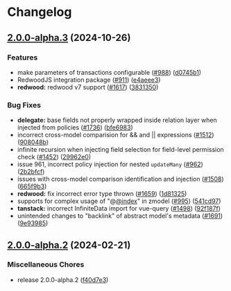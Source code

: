 # Changelog

## [2.0.0-alpha.3](https://github.com/Qodestackr/zenstack/compare/v2.0.0-alpha.2...v2.0.0-alpha.3) (2024-10-26)


### Features

* make parameters of transactions configurable ([#988](https://github.com/Qodestackr/zenstack/issues/988)) ([d0745b1](https://github.com/Qodestackr/zenstack/commit/d0745b149a5ce6abfef546de0b9243ddc4f6e765))
* RedwoodJS integration package ([#911](https://github.com/Qodestackr/zenstack/issues/911)) ([e4aeee3](https://github.com/Qodestackr/zenstack/commit/e4aeee32ae3a5ab1718fd1daa2f93043fb68a8d5))
* **redwood:** redwood v7 support ([#1617](https://github.com/Qodestackr/zenstack/issues/1617)) ([3831350](https://github.com/Qodestackr/zenstack/commit/3831350b2eff1a91287c1170aa3b3c8bab0c8955))


### Bug Fixes

* **delegate:** base fields not properly wrapped inside relation layer when injected from policies ([#1736](https://github.com/Qodestackr/zenstack/issues/1736)) ([bfe6983](https://github.com/Qodestackr/zenstack/commit/bfe698390c689dbe4350f7989cc6a1974ff1aad5))
* incorrect cross-model comparision for && and || expressions ([#1512](https://github.com/Qodestackr/zenstack/issues/1512)) ([908048b](https://github.com/Qodestackr/zenstack/commit/908048b01430ff6552e8df558d5b5905136ea5cc))
* infinite recursion when injecting field selection for field-level permission check ([#1452](https://github.com/Qodestackr/zenstack/issues/1452)) ([29962e0](https://github.com/Qodestackr/zenstack/commit/29962e0b48a73ae6d42f43f2575048ba9cf6a953))
* issue 961, incorrect policy injection for nested `updateMany` ([#962](https://github.com/Qodestackr/zenstack/issues/962)) ([2b2bfcf](https://github.com/Qodestackr/zenstack/commit/2b2bfcff965f9a70ff2764e6fbc7613b6f061685))
* issues with cross-model comparison identification and injection ([#1508](https://github.com/Qodestackr/zenstack/issues/1508)) ([665f9b3](https://github.com/Qodestackr/zenstack/commit/665f9b33b58acc5170c4ccb8e73be525fbb89734))
* **redwood:** fix incorrect error type thrown ([#1659](https://github.com/Qodestackr/zenstack/issues/1659)) ([1d81325](https://github.com/Qodestackr/zenstack/commit/1d81325696076038483a3c30a93962d0d91afb23))
* supports for complex usage of "@[@index](https://github.com/index)" in zmodel ([#995](https://github.com/Qodestackr/zenstack/issues/995)) ([541cd97](https://github.com/Qodestackr/zenstack/commit/541cd973081cbbf2d9e2e571ee8f971bc859150c))
* **tanstack:** incorrect InfiniteData import for vue-query ([#1498](https://github.com/Qodestackr/zenstack/issues/1498)) ([92f187f](https://github.com/Qodestackr/zenstack/commit/92f187f9190517df5baca795f12386c12c6694e9))
* unintended changes to "backlink" of abstract model's metadata ([#1691](https://github.com/Qodestackr/zenstack/issues/1691)) ([9e93985](https://github.com/Qodestackr/zenstack/commit/9e93985589abc4d22eba433b7927193b4fd405a6))

## [2.0.0-alpha.2](https://github.com/zenstackhq/zenstack/compare/v2.0.0-alpha.1...v2.0.0-alpha.2) (2024-02-21)


### Miscellaneous Chores

* release 2.0.0-alpha.2 ([f40d7e3](https://github.com/zenstackhq/zenstack/commit/f40d7e3718d4210137a2e131d28b5491d065b914))
